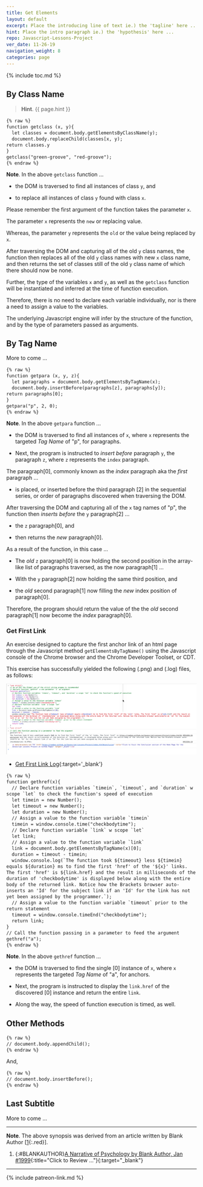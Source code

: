 ```yaml
---
title: Get Elements
layout: default
excerpt: Place the introducing line of text ie.) the 'tagline' here ...
hint: Place the intro paragraph ie.) the 'hypothesis' here ...
repo: Javascript-Lessons-Project
ver_date: 11-26-19
navigation_weight: 8
categories: page
---
```

{% include toc.md %}

## By Class Name

> **Hint**. {{ page.hint }}

```liquid
{% raw %}
function getclass (x, y){
  let classes = document.body.getElementsByClassName(y);
  document.body.replaceChild(classes[x, y);
return classes.y
}
getclass("green-groove", "red-groove");
{% endraw %}
```

**Note**. In the above `getclass` function ...

- the DOM is traversed to find all instances of class `y`, and

- to replace all instances of class `y` found with class `x`.

Please remember the first argument of the function takes the parameter `x`.

The parameter `x` represents the `new` or replacing value.

Whereas, the parameter `y` represents the `old` or the value being replaced by `x`.

After traversing the DOM and capturing all of the old `y` class names, the function then replaces all of the old `y` class names with new `x` class name, and then returns the set of classes still of the old `y` class name of which there should now be none.

Further, the type of the variables `x` and `y`, as well as the `getclass` function will be instantiated and inferred at the time of function execution.

Therefore, there is no need to declare each variable individually, nor is there a need to assign a value to the variables.

The underlying Javascript engine will infer by the structure of the function, and by the type of parameters passed as arguments.

## By Tag Name

More to come ...

```liquid
{% raw %}
function getpara (x, y, z){
  let paragraphs = document.body.getElementsByTagName(x);
  document.body.insertBefore(paragraphs[z], paragraphs[y]);
return paragraphs[0];
}
getpara("p", 2, 0);
{% endraw %}
```

**Note**. In the above `getpara` function ...

- the DOM is traversed to find all instances of `x`, where `x` represents the targeted *Tag Name* of "p", for paragraphs.

- Next, the program is instructed to *insert before* paragraph `y`, the paragraph `z`, where `z` represents the `index` paragraph.

The paragraph[0], commonly known as the *index* paragraph aka the *first* paragraph ...

- is placed, or inserted before the third paragraph [2] in the sequential series, or order of paragraphs discovered when traversing the DOM.

After traversing the DOM and capturing all of the `x` tag names of "p", the function then *inserts before* the `y` paragraph[2] ...

- the `z` paragraph[0], and

- then returns the *new* paragraph[0].

As a result of the function, in this case ...

- The *old* `z` paragraph[0] is now holding the second position in the array-like list of paragraphs traversed, as the now paragraph[1] ...

- With the `y` paragraph[2] now holding the same third position, and

- the *old* second paragraph[1] now filling the *new* index position of paragraph[0].

Therefore, the program should return the value of the the *old* second paragraph[1] now become the *index* paragraph[0].

### Get First Link

An exercise designed to capture the first anchor link of an html page through the Javascript method `getElementsByTagName()` using the Javascript console of the Chrome browser and the Chrome Developer Toolset, or CDT.

This exercise has successfully yielded the following (.png) and (.log) files, as follows:

![Get First Link Screen Snap](../assets/img/png/get-first-link-1290-x-480.png)

- [Get First Link Log](../assets/logs/get-first-link.log){:target='_blank'}

```liquid
{% raw %}
function gethref(x){
  // Declare function variables `timein`, `timeout`, and `duration` w scope `let` to check the function's speed of execution
  let timein = new Number();
  let timeout = new Number();
  let duration = new Number();
  // Assign a value to the function variable `timein`
  timein = window.console.time("checkbodytime");
  // Declare function variable `link` w scope `let` 
  let link;
  // Assign a value to the function variable `link`
  link = document.body.getElementsByTagName(x)[0];
  duration = timeout - timein;
  window.console.log(`The function took ${timeout} less ${timein} equals ${duration} ms to find the first 'href' of the '${x}' links. The first 'href' is ${link.href} and the result in milliseconds of the duration of 'checkbodytime' is displayed below along with the entire body of the returned link. Notice how the Brackets browser auto-inserts an 'Id' for the subject link if an 'Id' for the link has not yet been assigned by the programmer.`);
  // Assign a value to the function variable `timeout` prior to the return statement
  timeout = window.console.timeEnd("checkbodytime");
  return link;
}
// Call the function passing in a parameter to feed the argument
gethref("a");
{% endraw %}
```

**Note**. In the above `gethref` function ...

- the DOM is traversed to find the single [0] instance of `x`, where `x` represents the targeted *Tag Name* of "a", for anchors.

- Next, the program is instructed to display the `link.href` of the discovered [0] instance and return the entire `link`.

- Along the way, the speed of function execution is timed, as well.

## Other Methods

```liquid
{% raw %}
// document.body.appendChild();
{% endraw %}
```

And,

```liquid
{% raw %}
// document.body.insertBefore();
{% endraw %}
```

## Last Subtitle

More to come ...

***

**Note**. The above synopsis was derived from an article written by Blank Author [[1](#BLANKAUTHOR){:.red}].

1. {:#BLANKAUTHOR}[A Narrative of Psychology by Blank Author, Jan #1999](http://cowles.yale.edu/sites/default/files/files/pub/d20/d2069.pdf){:title="Click to Review ..."}{:target="_blank"}

***

{% include patreon-link.md %}
